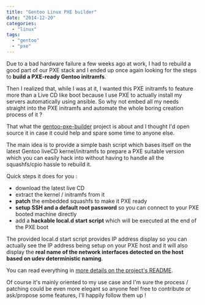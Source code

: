 ```yaml
---
title: "Gentoo Linux PXE builder"
date: "2014-12-20"
categories: 
  - "linux"
tags: 
  - "gentoo"
  - "pxe"
---
```


Due to a bad hardware failure a few weeks ago at work, I had to rebuild a good part of our PXE stack and I ended up once again looking for the steps to **build a PXE-ready Gentoo initramfs**.

Then I realized that, while I was at it, I wanted this PXE initramfs to feature more than a Live CD like boot because I use PXE to actually install my servers automatically using ansible. So why not embed all my needs straight into the PXE initramfs and automate the whole boring creation process of it ?

That what the [gentoo-pxe-builder](https://github.com/ultrabug/gentoo-pxe-builder) project is about and I thought I'd open source it in case it could help and spare some time to anyone else.

The main idea is to provide a simple bash script which bases itself on the latest Gentoo liveCD kernel/initramfs to prepare a PXE suitable version which you can easily hack into without having to handle all the squashfs/cpio hassle to rebuild it.

Quick steps it does for you :

- download the latest live CD
- extract the kernel / initramfs from it
- **patch** the embedded squashfs to make it PXE ready
- **setup SSH and a default root password** so you can connect to your PXE booted machine directly
- add a **hackable local.d start script** which will be executed at the end of the PXE boot

The provided local.d start script provides IP address display so you can actually see the IP address being setup on your PXE host and it will also display the **real name of the network interfaces detected on the host based on udev deterministic naming**.

You can read everything in [more details on the project's README](https://github.com/ultrabug/gentoo-pxe-builder/blob/master/README.md).

Of course it's mainly oriented to my use case and I'm sure the process / patching could be even more elegant so anyone feel free to contribute or ask/propose some features, I'll happily follow them up !
